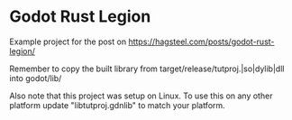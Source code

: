 # Godot Rust Legion

Example project for the post on https://hagsteel.com/posts/godot-rust-legion/

Remember to copy the built library from target/release/tutproj.|so|dylib|dll
into godot/lib/

Also note that this project was setup on Linux.
To use this on any other platform update "libtutproj.gdnlib" to match your
platform.
